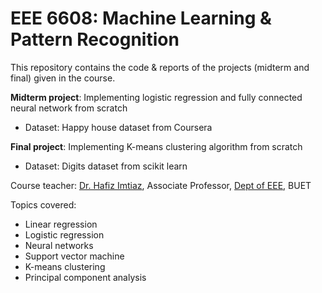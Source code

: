 # EEE 6608: Machine Learning & Pattern Recognition

This repository contains the code & reports of the projects (midterm and final) given in the course.

**Midterm project**: Implementing logistic regression and fully connected neural network from scratch
  
  - Dataset: Happy house dataset from Coursera

**Final project**: Implementing K-means clustering algorithm from scratch
  
  - Dataset: Digits dataset from scikit learn
  
Course teacher: [Dr. Hafiz Imtiaz](http://hafizimtiaz.buet.ac.bd/), Associate Professor, [Dept of EEE](https://eee.buet.ac.bd/), BUET

Topics covered:
- Linear regression
- Logistic regression
- Neural networks
- Support vector machine
- K-means clustering
- Principal component analysis
